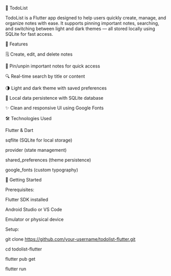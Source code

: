 📝 TodoList

TodoList is a Flutter app designed to help users quickly create, manage, and organize notes with ease. It supports pinning important notes, searching, and switching between light and dark themes — all stored locally using SQLite for fast access.



🌟 Features

🗒️ Create, edit, and delete notes

📌 Pin/unpin important notes for quick access

🔍 Real-time search by title or content

🌗 Light and dark theme with saved preferences

💾 Local data persistence with SQLite database

✨ Clean and responsive UI using Google Fonts



🛠️ Technologies Used

Flutter & Dart

sqflite (SQLite for local storage)

provider (state management)

shared_preferences (theme persistence)

google_fonts (custom typography)



🚀 Getting Started

Prerequisites:

Flutter SDK installed

Android Studio or VS Code

Emulator or physical device


Setup:

git clone https://github.com/your-username/todolist-flutter.git

cd todolist-flutter

flutter pub get

flutter run
